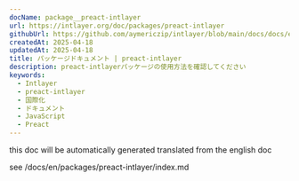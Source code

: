```yaml
---
docName: package__preact-intlayer
url: https://intlayer.org/doc/packages/preact-intlayer
githubUrl: https://github.com/aymericzip/intlayer/blob/main/docs/docs/en/packages/preact-intlayer/index.md
createdAt: 2025-04-18
updatedAt: 2025-04-18
title: パッケージドキュメント | preact-intlayer
description: preact-intlayerパッケージの使用方法を確認してください
keywords:
  - Intlayer
  - preact-intlayer
  - 国際化
  - ドキュメント
  - JavaScript
  - Preact
---
```


this doc will be automatically generated translated from the english doc

see /docs/en/packages/preact-intlayer/index.md
